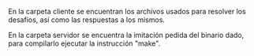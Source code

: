 En la carpeta cliente se encuentran los archivos usados para resolver los desafios, así como las respuestas a los mismos.

En la carpeta servidor se encuentra la imitación pedida del binario dado, para compilarlo ejecutar la instrucción "make".
